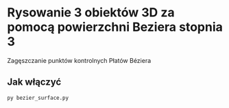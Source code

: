 # Rysowanie 3 obiektów 3D za pomocą powierzchni Beziera stopnia 3
Zagęszczanie punktów kontrolnych Płatów Béziera
## Jak włączyć
```bash
py bezier_surface.py
```
